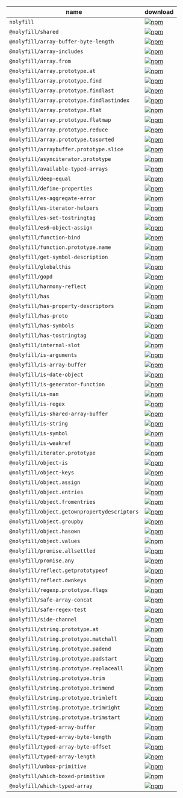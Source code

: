 | name | download |
| ---- | -------- |
| `nolyfill` | [![npm](https://img.shields.io/npm/dt/nolyfill.svg?style=flat-square&logo=npm&logoColor=white&label=total%20downloads&color=333)](https://www.npmjs.com/package/nolyfill) |
| `@nolyfill/shared` | [![npm](https://img.shields.io/npm/dt/@nolyfill/shared.svg?style=flat-square&logo=npm&logoColor=white&label=total%20downloads&color=333)](https://www.npmjs.com/package/@nolyfill/shared) |
| `@nolyfill/array-buffer-byte-length` | [![npm](https://img.shields.io/npm/dt/@nolyfill/array-buffer-byte-length.svg?style=flat-square&logo=npm&logoColor=white&label=total%20downloads&color=333)](https://www.npmjs.com/package/@nolyfill/array-buffer-byte-length) |
| `@nolyfill/array-includes` | [![npm](https://img.shields.io/npm/dt/@nolyfill/array-includes.svg?style=flat-square&logo=npm&logoColor=white&label=total%20downloads&color=333)](https://www.npmjs.com/package/@nolyfill/array-includes) |
| `@nolyfill/array.from` | [![npm](https://img.shields.io/npm/dt/@nolyfill/array.from.svg?style=flat-square&logo=npm&logoColor=white&label=total%20downloads&color=333)](https://www.npmjs.com/package/@nolyfill/array.from) |
| `@nolyfill/array.prototype.at` | [![npm](https://img.shields.io/npm/dt/@nolyfill/array.prototype.at.svg?style=flat-square&logo=npm&logoColor=white&label=total%20downloads&color=333)](https://www.npmjs.com/package/@nolyfill/array.prototype.at) |
| `@nolyfill/array.prototype.find` | [![npm](https://img.shields.io/npm/dt/@nolyfill/array.prototype.find.svg?style=flat-square&logo=npm&logoColor=white&label=total%20downloads&color=333)](https://www.npmjs.com/package/@nolyfill/array.prototype.find) |
| `@nolyfill/array.prototype.findlast` | [![npm](https://img.shields.io/npm/dt/@nolyfill/array.prototype.findlast.svg?style=flat-square&logo=npm&logoColor=white&label=total%20downloads&color=333)](https://www.npmjs.com/package/@nolyfill/array.prototype.findlast) |
| `@nolyfill/array.prototype.findlastindex` | [![npm](https://img.shields.io/npm/dt/@nolyfill/array.prototype.findlastindex.svg?style=flat-square&logo=npm&logoColor=white&label=total%20downloads&color=333)](https://www.npmjs.com/package/@nolyfill/array.prototype.findlastindex) |
| `@nolyfill/array.prototype.flat` | [![npm](https://img.shields.io/npm/dt/@nolyfill/array.prototype.flat.svg?style=flat-square&logo=npm&logoColor=white&label=total%20downloads&color=333)](https://www.npmjs.com/package/@nolyfill/array.prototype.flat) |
| `@nolyfill/array.prototype.flatmap` | [![npm](https://img.shields.io/npm/dt/@nolyfill/array.prototype.flatmap.svg?style=flat-square&logo=npm&logoColor=white&label=total%20downloads&color=333)](https://www.npmjs.com/package/@nolyfill/array.prototype.flatmap) |
| `@nolyfill/array.prototype.reduce` | [![npm](https://img.shields.io/npm/dt/@nolyfill/array.prototype.reduce.svg?style=flat-square&logo=npm&logoColor=white&label=total%20downloads&color=333)](https://www.npmjs.com/package/@nolyfill/array.prototype.reduce) |
| `@nolyfill/array.prototype.tosorted` | [![npm](https://img.shields.io/npm/dt/@nolyfill/array.prototype.tosorted.svg?style=flat-square&logo=npm&logoColor=white&label=total%20downloads&color=333)](https://www.npmjs.com/package/@nolyfill/array.prototype.tosorted) |
| `@nolyfill/arraybuffer.prototype.slice` | [![npm](https://img.shields.io/npm/dt/@nolyfill/arraybuffer.prototype.slice.svg?style=flat-square&logo=npm&logoColor=white&label=total%20downloads&color=333)](https://www.npmjs.com/package/@nolyfill/arraybuffer.prototype.slice) |
| `@nolyfill/asynciterator.prototype` | [![npm](https://img.shields.io/npm/dt/@nolyfill/asynciterator.prototype.svg?style=flat-square&logo=npm&logoColor=white&label=total%20downloads&color=333)](https://www.npmjs.com/package/@nolyfill/asynciterator.prototype) |
| `@nolyfill/available-typed-arrays` | [![npm](https://img.shields.io/npm/dt/@nolyfill/available-typed-arrays.svg?style=flat-square&logo=npm&logoColor=white&label=total%20downloads&color=333)](https://www.npmjs.com/package/@nolyfill/available-typed-arrays) |
| `@nolyfill/deep-equal` | [![npm](https://img.shields.io/npm/dt/@nolyfill/deep-equal.svg?style=flat-square&logo=npm&logoColor=white&label=total%20downloads&color=333)](https://www.npmjs.com/package/@nolyfill/deep-equal) |
| `@nolyfill/define-properties` | [![npm](https://img.shields.io/npm/dt/@nolyfill/define-properties.svg?style=flat-square&logo=npm&logoColor=white&label=total%20downloads&color=333)](https://www.npmjs.com/package/@nolyfill/define-properties) |
| `@nolyfill/es-aggregate-error` | [![npm](https://img.shields.io/npm/dt/@nolyfill/es-aggregate-error.svg?style=flat-square&logo=npm&logoColor=white&label=total%20downloads&color=333)](https://www.npmjs.com/package/@nolyfill/es-aggregate-error) |
| `@nolyfill/es-iterator-helpers` | [![npm](https://img.shields.io/npm/dt/@nolyfill/es-iterator-helpers.svg?style=flat-square&logo=npm&logoColor=white&label=total%20downloads&color=333)](https://www.npmjs.com/package/@nolyfill/es-iterator-helpers) |
| `@nolyfill/es-set-tostringtag` | [![npm](https://img.shields.io/npm/dt/@nolyfill/es-set-tostringtag.svg?style=flat-square&logo=npm&logoColor=white&label=total%20downloads&color=333)](https://www.npmjs.com/package/@nolyfill/es-set-tostringtag) |
| `@nolyfill/es6-object-assign` | [![npm](https://img.shields.io/npm/dt/@nolyfill/es6-object-assign.svg?style=flat-square&logo=npm&logoColor=white&label=total%20downloads&color=333)](https://www.npmjs.com/package/@nolyfill/es6-object-assign) |
| `@nolyfill/function-bind` | [![npm](https://img.shields.io/npm/dt/@nolyfill/function-bind.svg?style=flat-square&logo=npm&logoColor=white&label=total%20downloads&color=333)](https://www.npmjs.com/package/@nolyfill/function-bind) |
| `@nolyfill/function.prototype.name` | [![npm](https://img.shields.io/npm/dt/@nolyfill/function.prototype.name.svg?style=flat-square&logo=npm&logoColor=white&label=total%20downloads&color=333)](https://www.npmjs.com/package/@nolyfill/function.prototype.name) |
| `@nolyfill/get-symbol-description` | [![npm](https://img.shields.io/npm/dt/@nolyfill/get-symbol-description.svg?style=flat-square&logo=npm&logoColor=white&label=total%20downloads&color=333)](https://www.npmjs.com/package/@nolyfill/get-symbol-description) |
| `@nolyfill/globalthis` | [![npm](https://img.shields.io/npm/dt/@nolyfill/globalthis.svg?style=flat-square&logo=npm&logoColor=white&label=total%20downloads&color=333)](https://www.npmjs.com/package/@nolyfill/globalthis) |
| `@nolyfill/gopd` | [![npm](https://img.shields.io/npm/dt/@nolyfill/gopd.svg?style=flat-square&logo=npm&logoColor=white&label=total%20downloads&color=333)](https://www.npmjs.com/package/@nolyfill/gopd) |
| `@nolyfill/harmony-reflect` | [![npm](https://img.shields.io/npm/dt/@nolyfill/harmony-reflect.svg?style=flat-square&logo=npm&logoColor=white&label=total%20downloads&color=333)](https://www.npmjs.com/package/@nolyfill/harmony-reflect) |
| `@nolyfill/has` | [![npm](https://img.shields.io/npm/dt/@nolyfill/has.svg?style=flat-square&logo=npm&logoColor=white&label=total%20downloads&color=333)](https://www.npmjs.com/package/@nolyfill/has) |
| `@nolyfill/has-property-descriptors` | [![npm](https://img.shields.io/npm/dt/@nolyfill/has-property-descriptors.svg?style=flat-square&logo=npm&logoColor=white&label=total%20downloads&color=333)](https://www.npmjs.com/package/@nolyfill/has-property-descriptors) |
| `@nolyfill/has-proto` | [![npm](https://img.shields.io/npm/dt/@nolyfill/has-proto.svg?style=flat-square&logo=npm&logoColor=white&label=total%20downloads&color=333)](https://www.npmjs.com/package/@nolyfill/has-proto) |
| `@nolyfill/has-symbols` | [![npm](https://img.shields.io/npm/dt/@nolyfill/has-symbols.svg?style=flat-square&logo=npm&logoColor=white&label=total%20downloads&color=333)](https://www.npmjs.com/package/@nolyfill/has-symbols) |
| `@nolyfill/has-tostringtag` | [![npm](https://img.shields.io/npm/dt/@nolyfill/has-tostringtag.svg?style=flat-square&logo=npm&logoColor=white&label=total%20downloads&color=333)](https://www.npmjs.com/package/@nolyfill/has-tostringtag) |
| `@nolyfill/internal-slot` | [![npm](https://img.shields.io/npm/dt/@nolyfill/internal-slot.svg?style=flat-square&logo=npm&logoColor=white&label=total%20downloads&color=333)](https://www.npmjs.com/package/@nolyfill/internal-slot) |
| `@nolyfill/is-arguments` | [![npm](https://img.shields.io/npm/dt/@nolyfill/is-arguments.svg?style=flat-square&logo=npm&logoColor=white&label=total%20downloads&color=333)](https://www.npmjs.com/package/@nolyfill/is-arguments) |
| `@nolyfill/is-array-buffer` | [![npm](https://img.shields.io/npm/dt/@nolyfill/is-array-buffer.svg?style=flat-square&logo=npm&logoColor=white&label=total%20downloads&color=333)](https://www.npmjs.com/package/@nolyfill/is-array-buffer) |
| `@nolyfill/is-date-object` | [![npm](https://img.shields.io/npm/dt/@nolyfill/is-date-object.svg?style=flat-square&logo=npm&logoColor=white&label=total%20downloads&color=333)](https://www.npmjs.com/package/@nolyfill/is-date-object) |
| `@nolyfill/is-generator-function` | [![npm](https://img.shields.io/npm/dt/@nolyfill/is-generator-function.svg?style=flat-square&logo=npm&logoColor=white&label=total%20downloads&color=333)](https://www.npmjs.com/package/@nolyfill/is-generator-function) |
| `@nolyfill/is-nan` | [![npm](https://img.shields.io/npm/dt/@nolyfill/is-nan.svg?style=flat-square&logo=npm&logoColor=white&label=total%20downloads&color=333)](https://www.npmjs.com/package/@nolyfill/is-nan) |
| `@nolyfill/is-regex` | [![npm](https://img.shields.io/npm/dt/@nolyfill/is-regex.svg?style=flat-square&logo=npm&logoColor=white&label=total%20downloads&color=333)](https://www.npmjs.com/package/@nolyfill/is-regex) |
| `@nolyfill/is-shared-array-buffer` | [![npm](https://img.shields.io/npm/dt/@nolyfill/is-shared-array-buffer.svg?style=flat-square&logo=npm&logoColor=white&label=total%20downloads&color=333)](https://www.npmjs.com/package/@nolyfill/is-shared-array-buffer) |
| `@nolyfill/is-string` | [![npm](https://img.shields.io/npm/dt/@nolyfill/is-string.svg?style=flat-square&logo=npm&logoColor=white&label=total%20downloads&color=333)](https://www.npmjs.com/package/@nolyfill/is-string) |
| `@nolyfill/is-symbol` | [![npm](https://img.shields.io/npm/dt/@nolyfill/is-symbol.svg?style=flat-square&logo=npm&logoColor=white&label=total%20downloads&color=333)](https://www.npmjs.com/package/@nolyfill/is-symbol) |
| `@nolyfill/is-weakref` | [![npm](https://img.shields.io/npm/dt/@nolyfill/is-weakref.svg?style=flat-square&logo=npm&logoColor=white&label=total%20downloads&color=333)](https://www.npmjs.com/package/@nolyfill/is-weakref) |
| `@nolyfill/iterator.prototype` | [![npm](https://img.shields.io/npm/dt/@nolyfill/iterator.prototype.svg?style=flat-square&logo=npm&logoColor=white&label=total%20downloads&color=333)](https://www.npmjs.com/package/@nolyfill/iterator.prototype) |
| `@nolyfill/object-is` | [![npm](https://img.shields.io/npm/dt/@nolyfill/object-is.svg?style=flat-square&logo=npm&logoColor=white&label=total%20downloads&color=333)](https://www.npmjs.com/package/@nolyfill/object-is) |
| `@nolyfill/object-keys` | [![npm](https://img.shields.io/npm/dt/@nolyfill/object-keys.svg?style=flat-square&logo=npm&logoColor=white&label=total%20downloads&color=333)](https://www.npmjs.com/package/@nolyfill/object-keys) |
| `@nolyfill/object.assign` | [![npm](https://img.shields.io/npm/dt/@nolyfill/object.assign.svg?style=flat-square&logo=npm&logoColor=white&label=total%20downloads&color=333)](https://www.npmjs.com/package/@nolyfill/object.assign) |
| `@nolyfill/object.entries` | [![npm](https://img.shields.io/npm/dt/@nolyfill/object.entries.svg?style=flat-square&logo=npm&logoColor=white&label=total%20downloads&color=333)](https://www.npmjs.com/package/@nolyfill/object.entries) |
| `@nolyfill/object.fromentries` | [![npm](https://img.shields.io/npm/dt/@nolyfill/object.fromentries.svg?style=flat-square&logo=npm&logoColor=white&label=total%20downloads&color=333)](https://www.npmjs.com/package/@nolyfill/object.fromentries) |
| `@nolyfill/object.getownpropertydescriptors` | [![npm](https://img.shields.io/npm/dt/@nolyfill/object.getownpropertydescriptors.svg?style=flat-square&logo=npm&logoColor=white&label=total%20downloads&color=333)](https://www.npmjs.com/package/@nolyfill/object.getownpropertydescriptors) |
| `@nolyfill/object.groupby` | [![npm](https://img.shields.io/npm/dt/@nolyfill/object.groupby.svg?style=flat-square&logo=npm&logoColor=white&label=total%20downloads&color=333)](https://www.npmjs.com/package/@nolyfill/object.groupby) |
| `@nolyfill/object.hasown` | [![npm](https://img.shields.io/npm/dt/@nolyfill/object.hasown.svg?style=flat-square&logo=npm&logoColor=white&label=total%20downloads&color=333)](https://www.npmjs.com/package/@nolyfill/object.hasown) |
| `@nolyfill/object.values` | [![npm](https://img.shields.io/npm/dt/@nolyfill/object.values.svg?style=flat-square&logo=npm&logoColor=white&label=total%20downloads&color=333)](https://www.npmjs.com/package/@nolyfill/object.values) |
| `@nolyfill/promise.allsettled` | [![npm](https://img.shields.io/npm/dt/@nolyfill/promise.allsettled.svg?style=flat-square&logo=npm&logoColor=white&label=total%20downloads&color=333)](https://www.npmjs.com/package/@nolyfill/promise.allsettled) |
| `@nolyfill/promise.any` | [![npm](https://img.shields.io/npm/dt/@nolyfill/promise.any.svg?style=flat-square&logo=npm&logoColor=white&label=total%20downloads&color=333)](https://www.npmjs.com/package/@nolyfill/promise.any) |
| `@nolyfill/reflect.getprototypeof` | [![npm](https://img.shields.io/npm/dt/@nolyfill/reflect.getprototypeof.svg?style=flat-square&logo=npm&logoColor=white&label=total%20downloads&color=333)](https://www.npmjs.com/package/@nolyfill/reflect.getprototypeof) |
| `@nolyfill/reflect.ownkeys` | [![npm](https://img.shields.io/npm/dt/@nolyfill/reflect.ownkeys.svg?style=flat-square&logo=npm&logoColor=white&label=total%20downloads&color=333)](https://www.npmjs.com/package/@nolyfill/reflect.ownkeys) |
| `@nolyfill/regexp.prototype.flags` | [![npm](https://img.shields.io/npm/dt/@nolyfill/regexp.prototype.flags.svg?style=flat-square&logo=npm&logoColor=white&label=total%20downloads&color=333)](https://www.npmjs.com/package/@nolyfill/regexp.prototype.flags) |
| `@nolyfill/safe-array-concat` | [![npm](https://img.shields.io/npm/dt/@nolyfill/safe-array-concat.svg?style=flat-square&logo=npm&logoColor=white&label=total%20downloads&color=333)](https://www.npmjs.com/package/@nolyfill/safe-array-concat) |
| `@nolyfill/safe-regex-test` | [![npm](https://img.shields.io/npm/dt/@nolyfill/safe-regex-test.svg?style=flat-square&logo=npm&logoColor=white&label=total%20downloads&color=333)](https://www.npmjs.com/package/@nolyfill/safe-regex-test) |
| `@nolyfill/side-channel` | [![npm](https://img.shields.io/npm/dt/@nolyfill/side-channel.svg?style=flat-square&logo=npm&logoColor=white&label=total%20downloads&color=333)](https://www.npmjs.com/package/@nolyfill/side-channel) |
| `@nolyfill/string.prototype.at` | [![npm](https://img.shields.io/npm/dt/@nolyfill/string.prototype.at.svg?style=flat-square&logo=npm&logoColor=white&label=total%20downloads&color=333)](https://www.npmjs.com/package/@nolyfill/string.prototype.at) |
| `@nolyfill/string.prototype.matchall` | [![npm](https://img.shields.io/npm/dt/@nolyfill/string.prototype.matchall.svg?style=flat-square&logo=npm&logoColor=white&label=total%20downloads&color=333)](https://www.npmjs.com/package/@nolyfill/string.prototype.matchall) |
| `@nolyfill/string.prototype.padend` | [![npm](https://img.shields.io/npm/dt/@nolyfill/string.prototype.padend.svg?style=flat-square&logo=npm&logoColor=white&label=total%20downloads&color=333)](https://www.npmjs.com/package/@nolyfill/string.prototype.padend) |
| `@nolyfill/string.prototype.padstart` | [![npm](https://img.shields.io/npm/dt/@nolyfill/string.prototype.padstart.svg?style=flat-square&logo=npm&logoColor=white&label=total%20downloads&color=333)](https://www.npmjs.com/package/@nolyfill/string.prototype.padstart) |
| `@nolyfill/string.prototype.replaceall` | [![npm](https://img.shields.io/npm/dt/@nolyfill/string.prototype.replaceall.svg?style=flat-square&logo=npm&logoColor=white&label=total%20downloads&color=333)](https://www.npmjs.com/package/@nolyfill/string.prototype.replaceall) |
| `@nolyfill/string.prototype.trim` | [![npm](https://img.shields.io/npm/dt/@nolyfill/string.prototype.trim.svg?style=flat-square&logo=npm&logoColor=white&label=total%20downloads&color=333)](https://www.npmjs.com/package/@nolyfill/string.prototype.trim) |
| `@nolyfill/string.prototype.trimend` | [![npm](https://img.shields.io/npm/dt/@nolyfill/string.prototype.trimend.svg?style=flat-square&logo=npm&logoColor=white&label=total%20downloads&color=333)](https://www.npmjs.com/package/@nolyfill/string.prototype.trimend) |
| `@nolyfill/string.prototype.trimleft` | [![npm](https://img.shields.io/npm/dt/@nolyfill/string.prototype.trimleft.svg?style=flat-square&logo=npm&logoColor=white&label=total%20downloads&color=333)](https://www.npmjs.com/package/@nolyfill/string.prototype.trimleft) |
| `@nolyfill/string.prototype.trimright` | [![npm](https://img.shields.io/npm/dt/@nolyfill/string.prototype.trimright.svg?style=flat-square&logo=npm&logoColor=white&label=total%20downloads&color=333)](https://www.npmjs.com/package/@nolyfill/string.prototype.trimright) |
| `@nolyfill/string.prototype.trimstart` | [![npm](https://img.shields.io/npm/dt/@nolyfill/string.prototype.trimstart.svg?style=flat-square&logo=npm&logoColor=white&label=total%20downloads&color=333)](https://www.npmjs.com/package/@nolyfill/string.prototype.trimstart) |
| `@nolyfill/typed-array-buffer` | [![npm](https://img.shields.io/npm/dt/@nolyfill/typed-array-buffer.svg?style=flat-square&logo=npm&logoColor=white&label=total%20downloads&color=333)](https://www.npmjs.com/package/@nolyfill/typed-array-buffer) |
| `@nolyfill/typed-array-byte-length` | [![npm](https://img.shields.io/npm/dt/@nolyfill/typed-array-byte-length.svg?style=flat-square&logo=npm&logoColor=white&label=total%20downloads&color=333)](https://www.npmjs.com/package/@nolyfill/typed-array-byte-length) |
| `@nolyfill/typed-array-byte-offset` | [![npm](https://img.shields.io/npm/dt/@nolyfill/typed-array-byte-offset.svg?style=flat-square&logo=npm&logoColor=white&label=total%20downloads&color=333)](https://www.npmjs.com/package/@nolyfill/typed-array-byte-offset) |
| `@nolyfill/typed-array-length` | [![npm](https://img.shields.io/npm/dt/@nolyfill/typed-array-length.svg?style=flat-square&logo=npm&logoColor=white&label=total%20downloads&color=333)](https://www.npmjs.com/package/@nolyfill/typed-array-length) |
| `@nolyfill/unbox-primitive` | [![npm](https://img.shields.io/npm/dt/@nolyfill/unbox-primitive.svg?style=flat-square&logo=npm&logoColor=white&label=total%20downloads&color=333)](https://www.npmjs.com/package/@nolyfill/unbox-primitive) |
| `@nolyfill/which-boxed-primitive` | [![npm](https://img.shields.io/npm/dt/@nolyfill/which-boxed-primitive.svg?style=flat-square&logo=npm&logoColor=white&label=total%20downloads&color=333)](https://www.npmjs.com/package/@nolyfill/which-boxed-primitive) |
| `@nolyfill/which-typed-array` | [![npm](https://img.shields.io/npm/dt/@nolyfill/which-typed-array.svg?style=flat-square&logo=npm&logoColor=white&label=total%20downloads&color=333)](https://www.npmjs.com/package/@nolyfill/which-typed-array) |